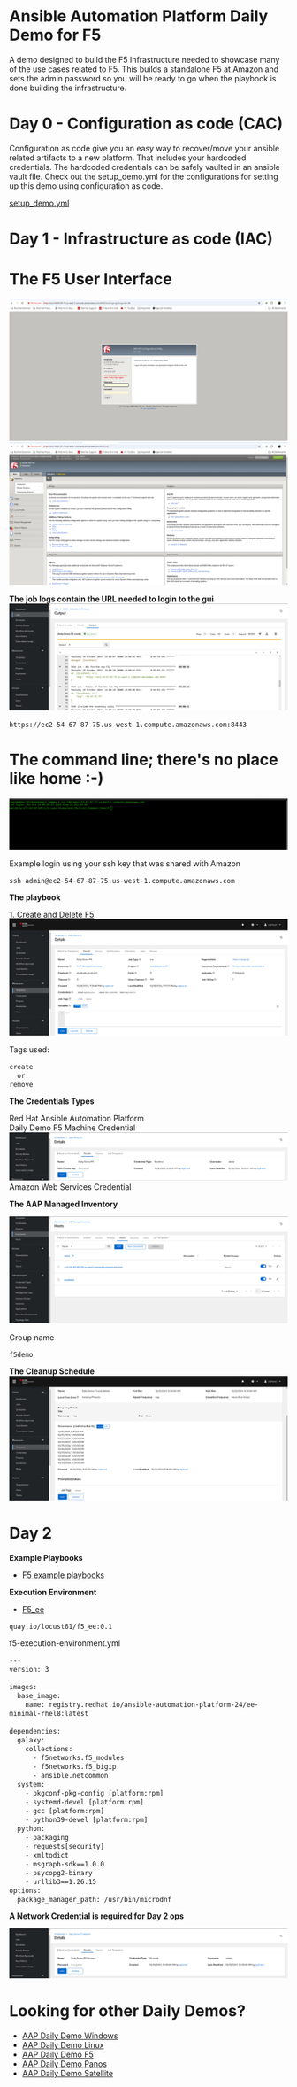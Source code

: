 Ansible Automation Platform Daily Demo for F5
=========
A demo designed to build the F5 Infrastructure needed to showcase many of the use cases related to F5.  This builds a standalone F5 at Amazon and sets the admin password so you will be ready to go when the playbook is done building the infrastructure.

Day 0 - Configuration as code (CAC)
=========
Configuration as code give you an easy way to recover/move your ansible related artifacts to a new platform.  That includes your hardcoded credentials.  The hardcoded credentials can be safely vaulted in an ansible vault file.  Check out the setup_demo.yml for the configurations for setting up this demo using configuration as code.

[setup_demo.yml](https://github.com/ericcames/aap.dailydemo.F5/blob/main/playbooks/setup_demo.yml "setup_demo.yml")<br>

Day 1 - Infrastructure as code (IAC)
=========

# The F5 User Interface

![t](/images/F5uipre.png "Pre Login")
![t](/images/F5uipost.png "Post Login")

**The job logs contain the URL needed to login to the gui**
![alt text](/images/F5joblog.png "Job Log")

```
https://ec2-54-67-87-75.us-west-1.compute.amazonaws.com:8443
```
# The command line; there's no place like home :-)

![alt text](/images/F5cli.png "The command line")

Example login using your ssh key that was shared with Amazon
```
ssh admin@ec2-54-67-87-75.us-west-1.compute.amazonaws.com
```

**The playbook**

[1. Create and Delete F5](https://github.com/ericcames/aap.dailydemo.F5/blob/main/playbooks/main.yml "main.yml")<br>
![alt text](/images/F5job.png "Create")<br>

Tags used:
```
create
  or
remove
```

**The Credentials Types**

Red Hat Ansible Automation Platform<br>
Daily Demo F5 Machine Credential<br>
![alt text](/images/F5machinecred.png "Machine Credential")<br>
Amazon Web Services Credential<br>

**The AAP Managed Inventory**

![alt text](/images/F5inventory.png "AAP Managed Inventory")<br>

Group name
```
f5demo
```

**The Cleanup Schedule**
![alt text](/images/F5cleanup.png "F5 Daily Demo Cleanup")<br>

Day 2
=========

**Example Playbooks**
- [F5 example playbooks](https://gitlab.com/mlowcher/F5_examples "F5 example playbooks")


**Execution Environment**<br>
- [F5_ee](https://quay.io/locust61/f5_ee:0.1 "F5 Execution Environment")
```
quay.io/locust61/f5_ee:0.1
```
f5-execution-environment.yml
```
---
version: 3

images:
  base_image:
    name: registry.redhat.io/ansible-automation-platform-24/ee-minimal-rhel8:latest

dependencies:
  galaxy:
    collections:
      - f5networks.f5_modules
      - f5networks.f5_bigip
      - ansible.netcommon
  system:
    - pkgconf-pkg-config [platform:rpm]
    - systemd-devel [platform:rpm]
    - gcc [platform:rpm]
    - python39-devel [platform:rpm]
  python:
    - packaging
    - requests[security]
    - xmltodict
    - msgraph-sdk==1.0.0
    - psycopg2-binary
    - urllib3==1.26.15
options:
  package_manager_path: /usr/bin/microdnf
```

**A Network Credential is reguired for Day 2 ops**

![alt text](/images/F5networkcred.png "Daily Demo F5 Network credential")<br>


Looking for other Daily Demos?
=========

- [AAP Daily Demo Windows](https://github.com/ericcames/aap.dailydemo.windows "AAP Daily Demo Windows")
- [AAP Daily Demo Linux](https://github.com/ericcames/aap.dailydemo.linux "AAP Daily Demo Linux")
- [AAP Daily Demo F5](https://github.com/ericcames/aap.dailydemo.F5 "AAP Daily Demo F5")
- [AAP Daily Demo Panos](https://github.com/ericcames/aap.dailydemo.Panos "AAP Daily Demo Panos")
- [AAP Daily Demo Satellite](https://github.com/ericcames/aap.dailydemo.satellite "AAP Daily Demo Satellite")